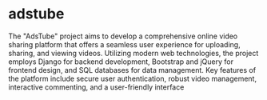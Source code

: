 # adstube
The "AdsTube" project aims to develop a comprehensive online video sharing platform that offers a seamless 
user experience for uploading, sharing, and viewing videos. Utilizing modern web technologies, the project 
employs Django for backend development, Bootstrap and jQuery for frontend design, and SQL databases for 
data management. Key features of the platform include secure user authentication, robust video management, 
interactive commenting, and a user-friendly interface
